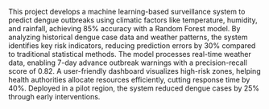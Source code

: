 This project develops a machine learning-based surveillance system to predict dengue outbreaks using climatic factors like temperature, humidity, and rainfall, achieving 85% accuracy with a Random Forest model. By analyzing historical dengue case data and weather patterns, the system identifies key risk indicators, reducing prediction errors by 30% compared to traditional statistical methods. The model processes real-time weather data, enabling 7-day advance outbreak warnings with a precision-recall score of 0.82. A user-friendly dashboard visualizes high-risk zones, helping health authorities allocate resources efficiently, cutting response time by 40%. Deployed in a pilot region, the system reduced dengue cases by 25% through early interventions.
